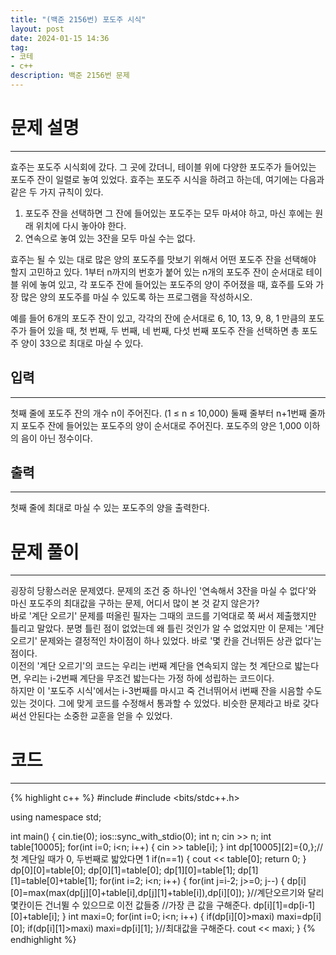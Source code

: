 ```yaml
---
title: "(백준 2156번) 포도주 시식"
layout: post
date: 2024-01-15 14:36
tag:
- 코테
- c++
description: 백준 2156번 문제
---
```


# 문제 설명
---
효주는 포도주 시식회에 갔다. 그 곳에 갔더니, 테이블 위에 다양한 포도주가 들어있는 포도주 잔이 일렬로 놓여 있었다. 효주는 포도주 시식을 하려고 하는데, 여기에는 다음과 같은 두 가지 규칙이 있다.

1. 포도주 잔을 선택하면 그 잔에 들어있는 포도주는 모두 마셔야 하고, 마신 후에는 원래 위치에 다시 놓아야 한다.
2. 연속으로 놓여 있는 3잔을 모두 마실 수는 없다.  

효주는 될 수 있는 대로 많은 양의 포도주를 맛보기 위해서 어떤 포도주 잔을 선택해야 할지 고민하고 있다. 1부터 n까지의 번호가 붙어 있는 n개의 포도주 잔이 순서대로 테이블 위에 놓여 있고, 각 포도주 잔에 들어있는 포도주의 양이 주어졌을 때, 효주를 도와 가장 많은 양의 포도주를 마실 수 있도록 하는 프로그램을 작성하시오. 

예를 들어 6개의 포도주 잔이 있고, 각각의 잔에 순서대로 6, 10, 13, 9, 8, 1 만큼의 포도주가 들어 있을 때, 첫 번째, 두 번째, 네 번째, 다섯 번째 포도주 잔을 선택하면 총 포도주 양이 33으로 최대로 마실 수 있다.

## 입력  
---
첫째 줄에 포도주 잔의 개수 n이 주어진다. (1 ≤ n ≤ 10,000) 둘째 줄부터 n+1번째 줄까지 포도주 잔에 들어있는 포도주의 양이 순서대로 주어진다. 포도주의 양은 1,000 이하의 음이 아닌 정수이다.  

## 출력  
---
첫째 줄에 최대로 마실 수 있는 포도주의 양을 출력한다.  

# 문제 풀이  
---
굉장히 당황스러운 문제였다. 문제의 조건 중 하나인 '연속해서 3잔을 마실 수 없다'와 마신 포도주의 최대값을 구하는 문제, 어디서 많이 본 것 같지 않은가?  
바로 '계단 오르기' 문제를 떠올린 필자는 그때의 코드를 기억대로 쭉 써서 제출했지만 틀리고 말았다. 분명 틀린 점이 없었는데 왜 틀린 것인가 알 수 없었지만 이 문제는 '계단 오르기' 문제와는 결정적인 차이점이 하나 있었다. 바로 '몇 칸을 건너뛰든 상관 없다'는 점이다.  
이전의 '계단 오르기'의 코드는 우리는 i번째 계단을 연속되지 않는 첫 계단으로 밟는다면, 우리는 i-2번째 계단을 무조건 밟는다는 가정 하에 성립하는 코드이다.  
하지만 이 '포도주 시식'에서는 i-3번째를 마시고 죽 건너뛰어서 i번째 잔을 시음할 수도 있는 것이다. 그에 맞게 코드를 수정해서 통과할 수 있었다. 비슷한 문제라고 바로 갖다써선 안된다는 소중한 교훈을 얻을 수 있었다.  

# 코드  
---
{% highlight c++ %}
#include <iostream>
#include <bits/stdc++.h>

using namespace std;

int main() {
    cin.tie(0);
    ios::sync_with_stdio(0);
    int n; cin >> n;
    int  table[10005];
    for(int i=0; i<n; i++) {
        cin >> table[i];
    }
    int dp[10005][2]={0,};//첫 계단일 때가 0, 두번째로 밟았다면 1
    if(n==1) {
        cout << table[0]; return 0;
    }
    dp[0][0]=table[0]; dp[0][1]=table[0];
    dp[1][0]=table[1]; dp[1][1]=table[0]+table[1];
    for(int i=2; i<n; i++) {
        for(int j=i-2; j>=0; j--) {
            dp[i][0]=max(max(dp[j][0]+table[i],dp[j][1]+table[i]),dp[i][0]);
        }//계단오르기와 달리 몇칸이든 건너뛸 수 있으므로 이전 값들중
        //가장 큰 값을 구해준다.
        dp[i][1]=dp[i-1][0]+table[i];
    }
    int maxi=0;
    for(int i=0; i<n; i++) {
        if(dp[i][0]>maxi) maxi=dp[i][0];
        if(dp[i][1]>maxi) maxi=dp[i][1];
    }//최대값을 구해준다.
    cout << maxi;
}
{% endhighlight %}
